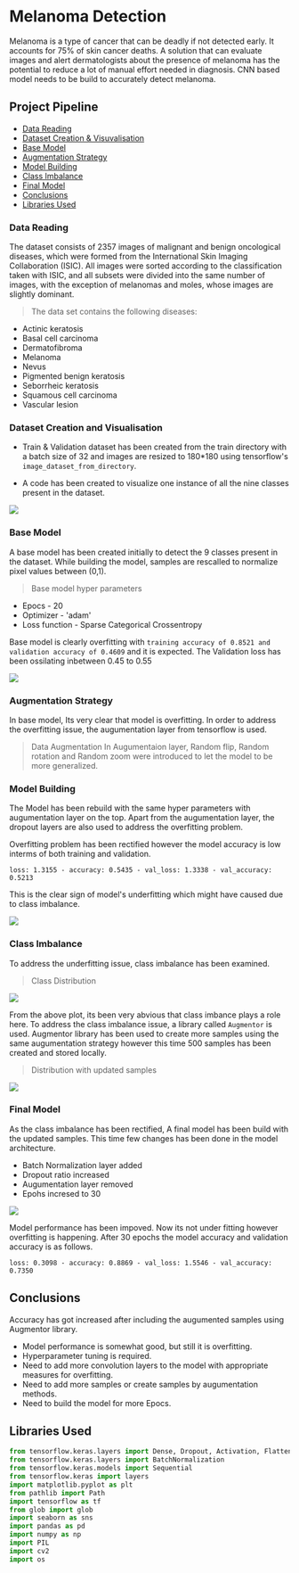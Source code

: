 # Melanoma Detection
Melanoma is a type of cancer that can be deadly if not detected early. It accounts for 75% of skin cancer deaths. A solution that can evaluate images and alert dermatologists about the presence of melanoma has the potential to reduce a lot of manual effort needed in diagnosis. CNN based model needs to be build to accurately detect melanoma.

## Project Pipeline
* [Data Reading](#data-reading)
* [Dataset Creation & Visuvalisation](#dataset-creation-and-visualisation)
* [Base Model](#base-model)
* [Augmentation Strategy](#augmentation-strategy)
* [Model Building](#model-building)
* [Class Imbalance](#class-imbalance)
* [Final Model](#final-model)
* [Conclusions](#conclusions)
* [Libraries Used](#libraries-used)


### Data Reading

The dataset consists of 2357 images of malignant and benign oncological diseases, which were formed from the International Skin Imaging Collaboration (ISIC). All images were sorted according to the classification taken with ISIC, and all subsets were divided into the same number of images, with the exception of melanomas and moles, whose images are slightly dominant.

> The data set contains the following diseases:
- Actinic keratosis
- Basal cell carcinoma
- Dermatofibroma
- Melanoma
- Nevus
- Pigmented benign keratosis
- Seborrheic keratosis
- Squamous cell carcinoma
- Vascular lesion
 
### Dataset Creation and Visualisation 

- Train & Validation dataset has been created from the train directory with a batch size of 32 and images are resized to 180*180 using tensorflow's `image_dataset_from_directory`.

- A code has been created to visualize one instance of all the nine classes present in the dataset.

![](/images/skin_diseases.png)

### Base Model

A base model has been created initially to detect the 9 classes present in the dataset. While building the model, samples are rescalled to normalize pixel values between (0,1).

> Base model hyper parameters
  - Epocs - 20
  - Optimizer - 'adam'
  - Loss function - Sparse Categorical Crossentropy
 
Base model is clearly overfitting with `training accuracy of 0.8521 and validation accuracy of 0.4609` and it is expected. The Validation loss has been ossilating inbetween 0.45 to 0.55 

![](/images/base_model_accuracy.png)

### Augmentation Strategy

In base model, Its very clear that model is overfitting. In order to address the overfitting issue, the augumentation layer from tensorflow is used.

> Data Augmentation
    In Augumentaion layer, Random flip, Random rotation and Random zoom were introduced to let the model to be more generalized.

### Model Building

The Model has been rebuild with the same hyper parameters with augumentation layer on the top. Apart from the augumentation layer, the dropout layers are also used to address the overfitting problem. 

Overfitting problem has been rectified however the model accuracy is low interms of both training and validation. 

`loss: 1.3155 - accuracy: 0.5435 - val_loss: 1.3338 - val_accuracy: 0.5213`

This is the clear sign of model's underfitting which might have caused due to class imbalance.

![](/images/model_accuracy.png)

### Class Imbalance

To address the underfitting issue, class imbalance has been examined.

>Class Distribution

![](/images/sample_size.png)

From the above plot, its been very abvious that class imbance plays a role here. To address the class imbalance issue, a library called `Augmentor` is used. Augmentor library has been used to create more samples using the same augumentation strategy however this time 500 samples has been created and stored locally. 

> Distribution with updated samples

![](/images/sample_size_after_augumentation.png)

### Final Model

As the class imbalance has been rectified, A final model has been build with the updated samples. This time few changes has been done in the model architecture. 
- Batch Normalization layer added
- Dropout ratio increased
- Augumentation layer removed
- Epohs incresed to 30

![](/images/final_model_accuracy.png)

Model performance has been impoved. Now its not under fitting however overfitting is happening. After 30 epochs the model accuracy and validation accuracy is as follows.

`loss: 0.3098 - accuracy: 0.8869 - val_loss: 1.5546 - val_accuracy: 0.7350`


## Conclusions

Accuracy has got increased after including the augumented samples using Augmentor library.

- Model performance is somewhat good, but still it is overfitting.
- Hyperparameter tuning is required.
- Need to add more convolution layers to the model with appropriate measures for overfitting.
- Need to add more samples or create samples by augumentation methods.
- Need to build the model for more Epocs.


## Libraries Used

``` python
from tensorflow.keras.layers import Dense, Dropout, Activation, Flatten, Conv2D, MaxPool2D
from tensorflow.keras.layers import BatchNormalization
from tensorflow.keras.models import Sequential
from tensorflow.keras import layers
import matplotlib.pyplot as plt
from pathlib import Path
import tensorflow as tf
from glob import glob
import seaborn as sns
import pandas as pd
import numpy as np
import PIL
import cv2
import os

```

